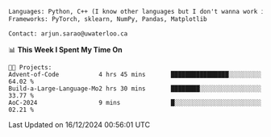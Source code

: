 ```txt
Languages: Python, C++ (I know other languages but I don't wanna work in em)
Frameworks: PyTorch, sklearn, NumPy, Pandas, Matplotlib

Contact: arjun.sarao@uwaterloo.ca
```

<!--START_SECTION:waka-->
📊 **This Week I Spent My Time On** 

```text
🐱‍💻 Projects: 
Advent-of-Code           4 hrs 45 mins       ████████████████░░░░░░░░░   64.02 % 
Build-a-Large-Language-Mo2 hrs 30 mins       ████████░░░░░░░░░░░░░░░░░   33.77 % 
AoC-2024                 9 mins              █░░░░░░░░░░░░░░░░░░░░░░░░   02.21 % 
```


 Last Updated on 16/12/2024 00:56:01 UTC
<!--END_SECTION:waka-->
